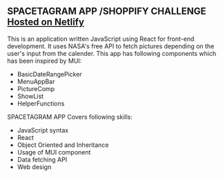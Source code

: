 ## SPACETAGRAM APP /SHOPPIFY CHALLENGE [ Hosted on Netlify](https://spacestagram-mitra.netlify.app/)
This is an application written JavaScript using React for front-end development. It uses NASA's free API to fetch pictures depending on the user's input from the calender.
This app has following components which has been inspired by MUI:
- BasicDateRangePicker
- MenuAppBar
- PictureComp
- ShowList
- HelperFunctions

SPACETAGRAM APP Covers following skills:
- JavaScript syntax
- React
- Object Oriented and Inheritance
- Usage of MUI component
- Data fetching API
- Web design

